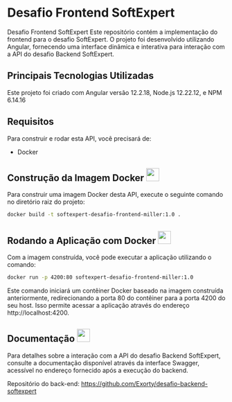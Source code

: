 # Desafio Frontend SoftExpert


Desafio Frontend SoftExpert
Este repositório contém a implementação do frontend para o desafio SoftExpert. O projeto foi desenvolvido utilizando Angular, fornecendo uma interface dinâmica e interativa para interação com a API do desafio Backend SoftExpert.

## Principais Tecnologias Utilizadas

Este projeto foi criado com Angular versão 12.2.18, Node.js 12.22.12, e NPM 6.14.16

## Requisitos

Para construir e rodar esta API, você precisará de:

- Docker

## Construção da Imagem Docker <img src="https://github.com/Exorty/desafio-backend-softexpert/assets/43776020/2a13fd53-8b16-45e2-94ad-416c68fa93ec" width="30" height="30">  

Para construir uma imagem Docker desta API, execute o seguinte comando no diretório raiz do projeto:

```bash
docker build -t softexpert-desafio-frontend-miller:1.0 .
````
## Rodando a Aplicação com Docker  <img src="https://github.com/Exorty/desafio-backend-softexpert/assets/43776020/2a13fd53-8b16-45e2-94ad-416c68fa93ec" width="30" height="30">  

Com a imagem construída, você pode executar a aplicação utilizando o comando:
```bash
docker run -p 4200:80 softexpert-desafio-frontend-miller:1.0
```
Este comando iniciará um contêiner Docker baseado na imagem construída anteriormente, redirecionando a porta 80 do contêiner para a porta 4200 do seu host. Isso permite acessar a aplicação através do endereço http://localhost:4200.

## Documentação   <img src="https://github.com/Exorty/desafio-backend-softexpert/assets/43776020/854d0092-6543-4a8b-8fe6-35cb4f374f46" width="30" height="30">
Para detalhes sobre a interação com a API do desafio Backend SoftExpert, consulte a documentação disponível através da interface Swagger, acessível no endereço fornecido após a execução do backend.

Repositório do back-end: https://github.com/Exorty/desafio-backend-softexpert
